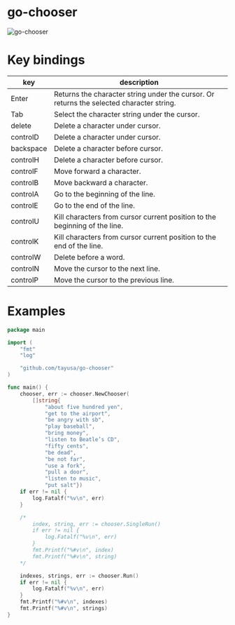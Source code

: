 # go-chooser
![go-chooser](https://user-images.githubusercontent.com/37957375/81494359-3d2fdd80-92e3-11ea-87a3-ed5df76b8da8.gif)

# Key bindings
| key | description |
| --- | ----------- |
| Enter | Returns the character string under the cursor. Or returns the selected character string. |
| Tab | Select the character string under the cursor. |
| delete | Delete a character under cursor. |
| controlD | Delete a character under cursor. |
| backspace | Delete a character before cursor. |
| controlH | Delete a character before cursor. |
| controlF | Move forward a character. |
| controlB | Move backward a character. |
| controlA | Go to the beginning of the line. |
| controlE | Go to the end of the line. |
| controlU | Kill characters from cursor current position to the beginning of the line. |
| controlK | Kill characters from cursor current position to the end of the line. |
| controlW | Delete before a word. |
| controlN | Move the cursor to the next line. |
| controlP | Move the cursor to the previous line. |

# Examples
```go
package main

import (
	"fmt"
	"log"

	"github.com/tayusa/go-chooser"
)

func main() {
	chooser, err := chooser.NewChooser(
		[]string{
			"about five hundred yen",
			"get to the airport",
			"be angry with sb",
			"play baseball",
			"bring money",
			"listen to Beatle’s CD",
			"fifty cents",
			"be dead",
			"be not far",
			"use a fork",
			"pull a door",
			"listen to music",
			"put salt"})
	if err != nil {
		log.Fatalf("%v\n", err)
	}

	/*
		index, string, err := chooser.SingleRun()
		if err != nil {
			log.Fatalf("%v\n", err)
		}
		fmt.Printf("%#v\n", index)
		fmt.Printf("%#v\n", string)
	*/

	indexes, strings, err := chooser.Run()
	if err != nil {
		log.Fatalf("%v\n", err)
	}
	fmt.Printf("%#v\n", indexes)
	fmt.Printf("%#v\n", strings)
}
```
